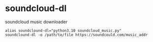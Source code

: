 # soundcloud-dl
soundcloud music downloader

```shell
alias soundclound-dl="python3.10 soundcloud_music.py"
soundclound-dl -o /path/to/file https://soundcould.com/music_addr
```

